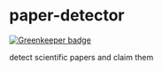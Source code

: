 # paper-detector

[![Greenkeeper badge](https://badges.greenkeeper.io/insanity54/paper-detector.svg)](https://greenkeeper.io/)

detect scientific papers and claim them
